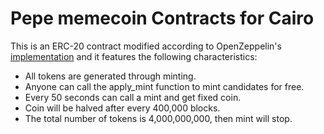 # Pepe memecoin Contracts for Cairo
This is an ERC-20 contract modified according to OpenZeppelin's [implementation](https://github.com/OpenZeppelin/cairo-contracts/blob/cairo-1/src/openzeppelin/token/erc20.cairo) and it features the following characteristics:

-  All tokens are generated through minting.
-  Anyone can call the apply_mint function to mint candidates for free.
-  Every 50 seconds can call a mint and get fixed coin.
-  Coin will be halved after every 400,000 blocks.
-  The total number of tokens is 4,000,000,000, then mint will stop.
